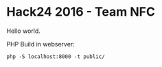 # Hack24 2016 - Team NFC

Hello world.


PHP Build in webserver:

`php -S localhost:8000 -t public/`
